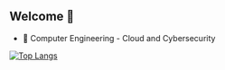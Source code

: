 ## Welcome 👋

- 🔭 Computer Engineering - Cloud and Cybersecurity

[![Top Langs](https://github-readme-stats-git-masterrstaa-rickstaa.vercel.app/api/top-langs/?username=edomari&theme=holi)](https://github.com/edomari/github-readme-stats)
